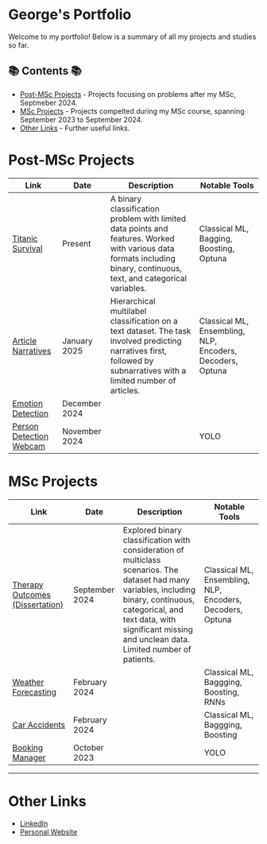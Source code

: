 # George's Portfolio

Welcome to my portfolio! Below is a summary of all my projects and studies so far.

## 📚 Contents 📚
- [Post-MSc Projects](#post-msc-projects) - Projects focusing on problems after my MSc, Septmeber 2024.
- [MSc Projects](#msc-projects) - Projects compelted during my MSc course, spanning September 2023 to September 2024.
- [Other Links](#other-links) - Further useful links.

# Post-MSc Projects

| Link | Date | Description | Notable Tools | 
|---|---|---|---|
| [Titanic Survival](https://github.com/georgesnape01/titanic-survival) | Present | A binary classification problem with limited data points and features. Worked with various data formats including binary, continuous, text, and categorical variables. | Classical ML, Bagging, Boosting, Optuna |
| [Article Narratives](https://github.com/georgesnape01/article-narratives) | January 2025 | Hierarchical multilabel classification on a text dataset. The task involved predicting narratives first, followed by subnarratives with a limited number of articles. | Classical ML, Ensembling, NLP, Encoders, Decoders, Optuna |
| [Emotion Detection](https://github.com/georgesnape01/emotion-detection) | December 2024 |  |  |
| [Person Detection Webcam](https://github.com/georgesnape01/person-detection-webcam) | November 2024 |  | YOLO |

# MSc Projects

| Link | Date | Description | Notable Tools | 
|---|---|---|---|
| [Therapy Outcomes (Dissertation)](https://github.com/georgesnape01/therapy-outcomes) | September 2024 | Explored binary classification with consideration of multiclass scenarios. The dataset had many variables, including binary, continuous, categorical, and text data, with significant missing and unclean data. Limited number of patients. | Classical ML, Ensembling, NLP, Encoders, Decoders, Optuna |
| [Weather Forecasting](https://github.com/georgesnape01/weather-forecasting) | February 2024 |  | Classical ML, Baggging, Boosting, RNNs |
| [Car Accidents](https://github.com/georgesnape01/car-accidents) | February 2024 |  | Classical ML, Baggging, Boosting |
| [Booking Manager](https://github.com/georgesnape01/booking-manager) | October 2023 |  | YOLO |

***

# Other Links

- [LinkedIn](https://www.linkedin.com/in/george-a-snape/)
- [Personal Website](https://georgesnape01.github.io./index.html)

